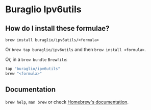 # Buraglio Ipv6utils

## How do I install these formulae?

`brew install buraglio/ipv6utils/<formula>`

Or `brew tap buraglio/ipv6utils` and then `brew install <formula>`.

Or, in a `brew bundle` `Brewfile`:

```ruby
tap "buraglio/ipv6utils"
brew "<formula>"
```

## Documentation

`brew help`, `man brew` or check [Homebrew's documentation](https://docs.brew.sh).
